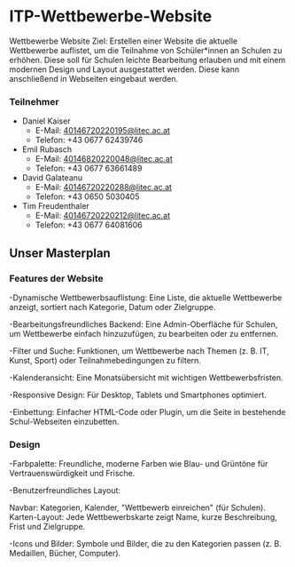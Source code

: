# ITP-Wettbewerbe-Website

Wettbewerbe Website
Ziel: Erstellen einer Website die aktuelle Wettbewerbe auflistet, um die Teilnahme von Schüler*innen an Schulen zu erhöhen. Diese soll für Schulen leichte Bearbeitung erlauben und mit einem modernen Design und Layout ausgestattet werden. Diese kann anschließend in Webseiten eingebaut werden.

### Teilnehmer
- Daniel Kaiser
  - E-Mail: 40146720220195@litec.ac.at
  - Telefon: +43 0677 62439746
- Emil Rubasch
  - E-Mail:  40146820220048@litec.ac.at
  - Telefon: +43 0677 63661489
- David Galateanu
  - E-Mail: 40146720220288@litec.ac.at
  - Telefon: +43 0650 5030405
- Tim Freudenthaler
  - E-Mail: 40146720220212@litec.ac.at
  - Telefon: +43 0677 64081606

## Unser Masterplan

### Features der Website
-Dynamische Wettbewerbsauflistung:
Eine Liste, die aktuelle Wettbewerbe anzeigt, sortiert nach Kategorie, Datum oder Zielgruppe.

-Bearbeitungsfreundliches Backend:
Eine Admin-Oberfläche für Schulen, um Wettbewerbe einfach hinzuzufügen, zu bearbeiten oder zu entfernen.

-Filter und Suche:
Funktionen, um Wettbewerbe nach Themen (z. B. IT, Kunst, Sport) oder Teilnahmebedingungen zu filtern.

-Kalenderansicht:
Eine Monatsübersicht mit wichtigen Wettbewerbsfristen.

-Responsive Design:
Für Desktop, Tablets und Smartphones optimiert.

-Einbettung:
Einfacher HTML-Code oder Plugin, um die Seite in bestehende Schul-Webseiten einzubetten.

### Design
-Farbpalette:
Freundliche, moderne Farben wie Blau- und Grüntöne für Vertrauenswürdigkeit und Frische.

-Benutzerfreundliches Layout:

Navbar: Kategorien, Kalender, "Wettbewerb einreichen" (für Schulen).
Karten-Layout: Jede Wettbewerbskarte zeigt Name, kurze Beschreibung, Frist und Zielgruppe.

-Icons und Bilder:
Symbole und Bilder, die zu den Kategorien passen (z. B. Medaillen, Bücher, Computer).



